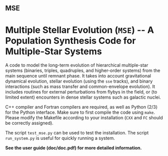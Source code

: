 ## MSE
# Multiple Stellar Evolution (`MSE`) -- A Population Synthesis Code for Multiple-Star Systems #

A code to model the long-term evolution of hierarchical multiple-star systems (binaries, triples, quadruples, and higher-order systems) from the main sequence until  remnant phase. It takes into account gravitational dynamical evolution, stellar evolution (using the `sse` tracks), and binary interactions (such as mass transfer and common-envelope evolution).  It includes routines for external perturbations from flybys in the field, or (to limited extent) encounters in dense stellar systems such as galactic nuclei. 

C++ compiler and Fortran compilers are required, as well as Python (2/3) for the Python interface. Make sure to first compile the code using `make`. Please modify the Makefile according to your installation (`CXX` and `FC` should be correctly assigned).  

The script `test_mse.py` can be used to test the
installation. The script `run_system.py` is useful for quickly running a system. 

**See the user guide (doc/doc.pdf) for more detailed information.**
